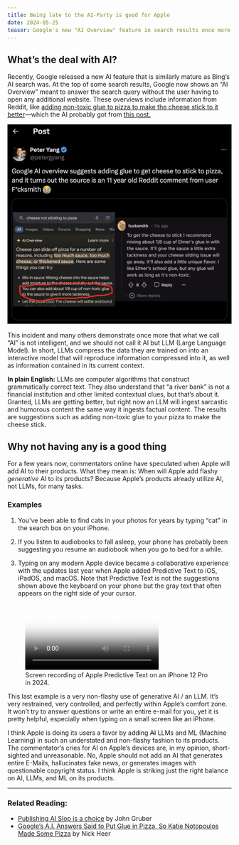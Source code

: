 ```yaml
---
title: Being late to the AI-Party is good for Apple
date: 2024-05-25
teaser: Google's new "AI Overview" feature in search results once more highlights the limitations of LLMs. I think Apple, on the other hand, integrates AI and ML subtly and effectively, enhancing functionality without the risks of generative AI.
---
```

## What’s the deal with AI?

Recently, Google released a new AI feature that is similarly mature as Bing’s AI search was. At the top of some search results, Google now shows an “AI Overview” meant to answer the search query without the user having to open any additional website. These overviews include information from Reddit, like [adding non-toxic glue to pizza to make the cheese stick to it better](https://twitter.com/petergyang/status/1793480607198323196?ref_src=twsrc%5Etfw%7Ctwcamp%5Etweetembed%7Ctwterm%5E1793480607198323196%7Ctwgr%5E291b76823ea4c5d3f0cb3844005e9f882d3bbead%7Ctwcon%5Es1_c10&ref_url=https%3A%2F%2Fwww.hindustantimes.com%2Ftrending%2Fman-claims-google-ai-suggested-he-use-glue-to-stick-cheese-to-pizza-x-post-goes-viral-101716530282873.html)—which the AI probably got from [this post.](https://www.reddit.com/r/Pizza/comments/1a19s0/comment/c8t7bbp/) 

![Screenshot of the post on X as linked to above.](CleanShot%202024-05-25%20at%2010.23.14@2x.jpeg)

This incident and many others demonstrate once more that what we call “AI” is not intelligent, and we should not call it AI but LLM (Large Language Model). In short, LLMs compress the data they are trained on into an interactive model that will reproduce information compressed into it, as well as information contained in its current context.

**In plain English:** LLMs are computer algorithms that construct grammatically correct text. They also understand that “a river bank” is not a financial institution and other limited contextual clues, but that’s about it. Granted, LLMs are getting better, but right now an LLM will ingest sarcastic and humorous content the same way it ingests factual content. The results are suggestions such as adding non-toxic glue to your pizza to make the cheese stick.

## Why not having any is a good thing

For a few years now, commentators online have speculated when Apple will add AI to their products. What they mean is: When will Apple add flashy *generative* AI to its products? Because Apple’s products already utilize AI, not LLMs, for many tasks.

### Examples

1. You’ve been able to find cats in your photos for years by typing “cat” in the search box on your iPhone.

2. If you listen to audiobooks to fall asleep, your phone has probably been suggesting you resume an audiobook when you go to bed for a while.

3. Typing on any modern Apple device became a collaborative experience with the updates last year when Apple added Predictive Text to iOS, iPadOS, and macOS. Note that Predictive Text is not the suggestions shown above the keyboard on your phone but the gray text that often appears on the right side of your cursor.

<figure><video src="assets/2024-05-25%20Being%20late%20to%20the%20AI-Party%20is%20good%20for%20Apple.md/Apple%20Predictive%20Text.mov" poster="assets/2024-05-25%20Being%20late%20to%20the%20AI-Party%20is%20good%20for%20Apple.md/Apple%20Predictive%20Text%20Poster.jpg" controls></video><figcaption>Screen recording of Apple Predictive Text on an iPhone 12 Pro in 2024.</figcaption></figure>

This last example is a very non-flashy use of generative AI / an LLM. It’s very restrained, very controlled, and perfectly within Apple’s comfort zone. It won’t try to answer questions or write an entire e-mail for you, yet it is pretty helpful, especially when typing on a small screen like an iPhone.

I think Apple is doing its users a favor by adding ~~AI~~ LLMs and ML (Machine Learning) in such an understated and non-flashy fashion to its products. The commentator’s cries for AI on Apple’s devices are, in my opinion, short-sighted and unreasonable. No, Apple should not add an AI that generates entire E-Mails, hallucinates fake news, or generates images with questionable copyright status. I think Apple is striking just the right balance on AI, LLMs, and ML on its products.

---
### Related Reading:
- [Publishing AI Slop is a choice](https://daringfireball.net/linked/2024/05/24/publishing-ai-slop-is-a-choice) by John Gruber
- [Google’s A.I. Answers Said to Put Glue in Pizza, So Katie Notopoulos Made Some Pizza](https://pxlnv.com/linklog/google-ai-answers/) by Nick Heer
